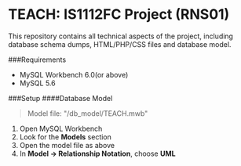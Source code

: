 # TEACH: IS1112FC Project (RNS01)

This repository contains all technical aspects of the project, including database schema dumps, HTML/PHP/CSS files and database model.

###Requirements
 - MySQL Workbench 6.0(or above)
 - MySQL 5.6

###Setup
####Database Model
> Model file: "/db_model/TEACH.mwb"

1. Open MySQL Workbench
2. Look for the __Models__ section
3. Open the model file as above
4. In __Model -> Relationship Notation__, choose __UML__

